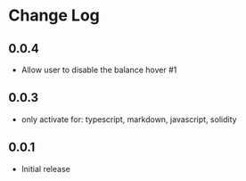 # Change Log

## 0.0.4
- Allow user to disable the balance hover #1

## 0.0.3
- only activate for: typescript, markdown, javascript, solidity

## 0.0.1
- Initial release
